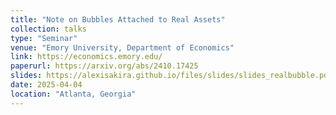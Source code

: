 ```yaml
---
title: "Note on Bubbles Attached to Real Assets"
collection: talks
type: "Seminar"
venue: "Emory University, Department of Economics"
link: https://economics.emory.edu/
paperurl: https://arxiv.org/abs/2410.17425
slides: https://alexisakira.github.io/files/slides/slides_realbubble.pdf
date: 2025-04-04
location: "Atlanta, Georgia"
---
```

